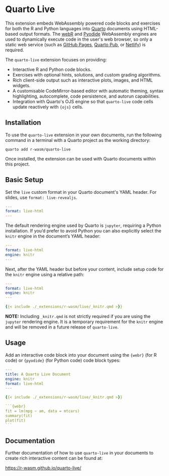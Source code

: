# Quarto Live

This extension embeds WebAssembly powered code blocks and exercises for both the R and Python languages into [Quarto](https://quarto.org) documents using HTML-based output formats. The [webR](https://docs.r-wasm.org/webr/latest/) and [Pyodide](https://pyodide.org/en/stable/) WebAssembly engines are used to dynamically execute code in the user's web browser, so only a static web service (such as [GitHub Pages](https://pages.github.com), [Quarto Pub](https://quartopub.com), or [Netlify](https://www.netlify.com)) is required.

The `quarto-live` extension focuses on providing:
 * Interactive R and Python code blocks.
 * Exercises with optional hints, solutions, and custom grading algorithms.
 * Rich client-side output such as interactive plots, images, and HTML widgets.
 * A customisable CodeMirror-based editor with automatic theming, syntax highlighting, autocomplete, code persistence, and autorun capabilities.
 * Integration with Quarto's OJS engine so that `quarto-live` code cells update reactively with `{ojs}` cells.

## Installation

To use the `quarto-live` extension in your own documents, run the following command in a terminal with a Quarto project as the working directory:

```
quarto add r-wasm/quarto-live
```

Once installed, the extension can be used with Quarto documents within this project.

## Basic Setup

Set the `live` custom format in your Quarto document's YAML header. For slides, use `format: live-revealjs`.

```yaml
---
format: live-html
---
```

The default rendering engine used by Quarto is `jupyter`, requiring a Python installation. If you’d prefer to avoid Python you can also explicitly select the `knitr` engine in the document’s YAML header:

```yaml
---
format: live-html
engine: knitr
---
```

Next, after the YAML header but before your content, include setup code for the `knitr` engine using a relative path:

```yaml
---
format: live-html
engine: knitr
---

{{< include ./_extensions/r-wasm/live/_knitr.qmd >}}
```

**NOTE:** Including `_knitr.qmd` is not strictly required if you are using the `jupyter` rendering engine. It is a temporary requirement for the `knitr` engine and will be removed in a future release of `quarto-live`.

## Usage

Add an interactive code block into your document using the `{webr}` (for R code) or `{pyodide}` (for Python code) code block types:

````yaml
---
title: A Quarto Live Document
engine: knitr
format: live-html
---

{{< include ./_extensions/r-wasm/live/_knitr.qmd >}}

```{webr}
fit = lm(mpg ~ am, data = mtcars)
summary(fit)
plot(fit)
```
````


## Documentation
Further documentation of how to use `quarto-live` in your documents to create rich interactive content can be found at:

https://r-wasm.github.io/quarto-live/
